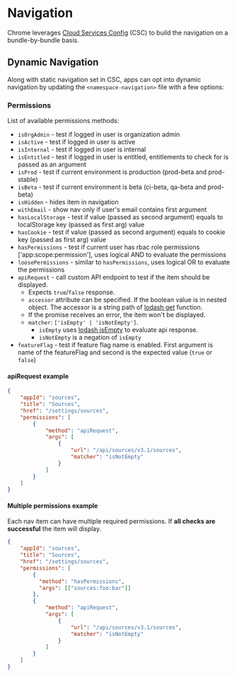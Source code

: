 # Navigation

Chrome leverages [Cloud Services Config][CSC] (CSC) to build the navigation on a bundle-by-bundle basis.

[CSC]: https://github.com/RedHatInsights/chrome-service-backend/blob/main/docs/cloud-services-config.md

## Dynamic Navigation

Along with static navigation set in CSC, apps can opt into dynamic navigation by updating the `<namespace-navigation>` file with a few options:

### Permissions

List of available permissions methods:

* `isOrgAdmin` - test if logged in user is organization admin
* `isActive` - test if logged in user is active
* `isInternal` - test if logged in user is internal
* `isEntitled` - test if logged in user is entitled, entitlements to check for is passed as an argument
* `isProd` - test if current environment is production (prod-beta and prod-stable)
* `isBeta` - test if current environment is beta (ci-beta, qa-beta and prod-beta)
* `isHidden` - hides item in navigation
* `withEmail` - show nav only if user's email contains first argument
* `hasLocalStorage` - test if value (passed as second argument) equals to localStorage key (passed as first arg) value
* `hasCookie` - test if value (passed as second argument) equals to cookie  key (passed as first arg) value
* `hasPermissions` - test if current user has rbac role permissions ['app:scope:permission'], uses logical AND to evaluate the permissions
* `loosePermissions` - similar to `hasPermissions`, uses logical OR to evaluate the permissions
* `apiRequest` - call custom API endpoint to test if the item should be displayed.
  * Expects `true`/`false` response.
  * `accessor` attribute can be specified. If the boolean value is in nested object. The accessor is a string path of [lodash get](https://lodash.com/docs/4.17.15#get) function.
  * If the promise receives an error, the item won't be displayed.
  * `matcher`: `['isEmpty' | 'isNotEmpty']`.
    * `isEmpty` uses [lodash isEmpty](https://lodash.com/docs/4.17.15#isEmpty) to evaluate api response.
    * `isNotEmpty` is a negation of `isEmpty`
* `featureFlag` - test if feature flag name is enabled. First argument is name of the featureFlag and second is the expected value (`true` or `false`)

#### apiRequest example

```JSON
{
    "appId": "sources",
    "title": "Sources",
    "href": "/settings/sources",
    "permissions": [
        {
            "method": "apiRequest",
            "args": [
                {
                    "url": "/api/sources/v3.1/sources",
                    "matcher": "isNotEmpty"
                }
            ]
        }
    ]
}
 ```

#### Multiple permissions example

Each nav item can have multiple required permissions. If **all checks are successful** the item will display.

```JSON
{
    "appId": "sources",
    "title": "Sources",
    "href": "/settings/sources",
    "permissions": [
        {
          "method": "hasPermissions",
          "args": [["sources:foo:bar"]]
        },
        {
            "method": "apiRequest",
            "args": [
                {
                    "url": "/api/sources/v3.1/sources",
                    "matcher": "isNotEmpty"
                }
            ]
        }
    ]
}
```
